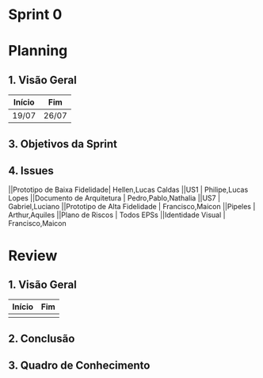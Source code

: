 # Sprint 0

# Planning

## 1. Visão Geral

<!-- data de inicio da sprint
     data de finalização da sprint
     duraração da sprint
 -->

| Início | Fim   |
| ------ | ----- |
| 19/07  | 26/07 |

## 3. Objetivos da Sprint

<!-- descrever de forma geral o objetivo da sprint -->

## 4. Issues

<!-- descrever as issues que definimos para essa sprint e alocar um responsavel por ela -->

||Prototipo de Baixa Fidelidade| Hellen,Lucas Caldas
||US1 | Philipe,Lucas Lopes
||Documento de Arquitetura | Pedro,Pablo,Nathalia
||US7 | Gabriel,Luciano
||Prototipo de Alta Fidelidade | Francisco,Maicon
||Pipeles | Arthur,Aquiles
||Plano de Riscos | Todos EPSs
||Identidade Visual | Francisco,Maicon

# Review

## 1. Visão Geral

<!-- data de inicio da sprint
     data de finalização da sprint
     duraração da sprint
 -->

| Início | Fim |
| ------ | --- |
|        |     |

## 2. Conclusão

 <!-- adicionar a issue, sua descrição, o responsavel e se a issue foi terminada ou não -->

## 3. Quadro de Conhecimento

<!-- Adicionar o quadro de conhecimentos atualizados da equipe -->
